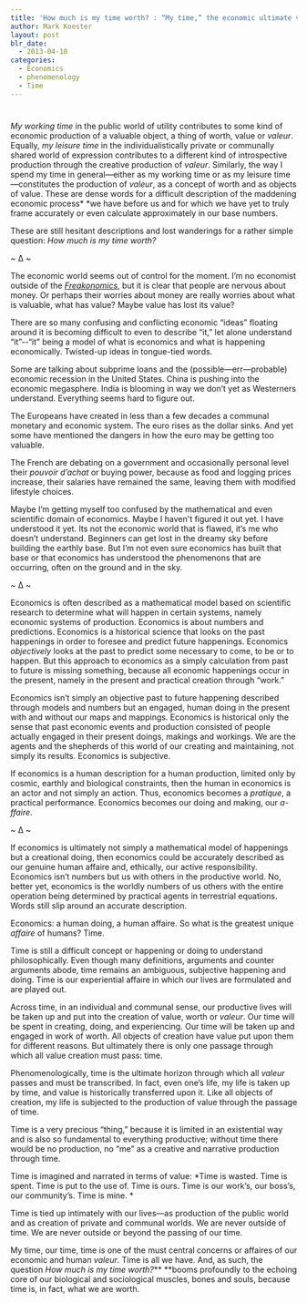 ```yaml
---
title: 'How much is my time worth? : “My time,” the economic ultimate valeur'
author: Mark Koester
layout: post
blr_date:
  - 2013-04-10
categories:
  - Economics
  - phenomenology
  - Time
---
```

# 

*My working time* in the public world of utility contributes to some kind of economic production of a valuable object, a thing of worth, value or *valeur*. Equally, *my leisure time* in the individualistically private or communally shared world of expression contributes to a different kind of introspective production through the creative production of *valeur*. Similarly, the way I spend my time in general—either as my working time or as my leisure time—constitutes the production of *valeur*, as a concept of worth and as objects of value. 
These are dense words for a difficult description of the maddening economic process* *we have before us and for which we have yet to truly frame accurately or even calculate approximately in our base numbers.

These are still hesitant descriptions and lost wanderings for a rather simple question: *How much is my time worth?*

~ ∆ ~

The economic world seems out of control for the moment. I’m no economist outside of the *[Freakonomics][1]*, but it is clear that people are nervous about money. Or perhaps their worries about money are really worries about what is valuable, what has value? Maybe value has lost its value?

There are so many confusing and conflicting economic “ideas” floating around it is becoming difficult to even to describe “it,” let alone understand “it”--“it” being a model of what is economics and what is happening economically. Twisted-up ideas in tongue-tied words. 

Some are talking about subprime loans and the (possible—err—probable) economic recession in the United States. China is pushing into the economic megasphere. India is blooming in way we don’t yet as Westerners understand. Everything seems hard to figure out. 

The Europeans have created in less than a few decades a communal monetary and economic system. The euro rises as the dollar sinks. And yet some have mentioned the dangers in how the euro may be getting too valuable. 

The French are debating on a government and occasionally personal level their *pouvoir d’achat* or buying power, because as food and logging prices increase, their salaries have remained the same, leaving them with modified lifestyle choices. 

Maybe I’m getting myself too confused by the mathematical and even scientific domain of economics. Maybe I haven't figured it out yet. I have understood it yet. Its not the economic world that is flawed, it’s me who doesn’t understand. Beginners can get lost in the dreamy sky before building the earthly base. But I’m not even sure economics has built that base or that economics has understood the phenomenons that are occurring, often on the ground and in the sky.

~ ∆ ~

Economics is often described as a mathematical model based on scientific research to determine what will happen in certain systems, namely economic systems of production. Economics is about numbers and predictions. Economics is a historical science that looks on the past happenings in order to foresee and predict future happenings. Economics *objectively* looks at the past to predict some necessary to come, to be or to happen. But this approach to economics as a simply calculation from past to future is missing something, because all economic happenings occur in the present, namely in the present and practical creation through “work.” 

Economics isn’t simply an objective past to future happening described through models and numbers but an engaged, human doing in the present with and without our maps and mappings. Economics is historical only the sense that past economic events and production consisted of people actually engaged in their present doings, makings and workings. We are the agents and the shepherds of this world of our creating and maintaining, not simply its results.    Economics is subjective. 

If economics is a human description for a human production, limited only by cosmic, earthly and biological constraints, then the human in economics is an actor and not simply an action. Thus, economics becomes a *pratique*, a practical performance. Economics becomes our doing and making, our *a-ffaire*.

~ ∆ ~

If economics is ultimately not simply a mathematical model of happenings but a creational doing, then economics could be accurately described as our genuine human affaire and, ethically, our active responsibility. Economics isn’t numbers but us with others in the productive world. No, better yet, economics is the worldly numbers of us others with the entire operation being determined by practical agents in terrestrial equations. Words still slip around an accurate description. 

Economics: a human doing, a human affaire. So what is the greatest unique *affaire* of humans? Time. 

Time is still a difficult concept or happening or doing to understand philosophically. Even though many definitions, arguments and counter arguments abode, time remains an ambiguous, subjective happening and doing. Time is our experiential affaire in which our lives are formulated and are played out. 

Across time, in an individual and communal sense, our productive lives will be taken up and put into the creation of value, worth or *valeur*. Our time will be spent in creating, doing, and experiencing. Our time will be taken up and engaged in work of worth. All objects of creation have value put upon them for different reasons. But ultimately there is only one passage through which all value creation must pass: time. 

Phenomenologically, time is the ultimate horizon through which all *valeur* passes and must be transcribed. In fact, even one’s life, my life is taken up by time, and value is historically transferred upon it. Like all objects of creation, my life is subjected to the production of value through the passage of time. 

Time is a very precious “thing,” because it is limited in an existential way and is also so fundamental to everything productive; without time there would be no production, no “me” as a creative and narrative production through time.  

Time is imagined and narrated in terms of value: *Time is wasted. Time is spent. Time is put to the use of. Time is ours. Time is our work’s, our boss’s, our community’s. Time is mine. *

Time is tied up intimately with our lives—as production of the public world and as creation of private and communal worlds. We are never outside of time. We are never outside or beyond the passing of our time.

My time, our time, time is one of the must central concerns or affaires of our economic and human *valeur*. Time is all we have. And, as such, the question *How much is my time worth?*** **booms profoundly to the echoing core of our biological and sociological muscles, bones and souls, because time is, in fact, what we are worth.

 [1]: http://freakonomics.blogs.nytimes.com/